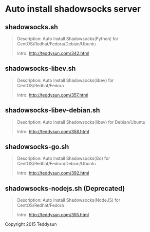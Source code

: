 Auto install shadowsocks server
===============================

shadowsocks.sh
--------------

> Description: Auto Install Shadowsocks(Python) for CentOS/Redhat/Fedora/Debian/Ubuntu
> 
> Intro: http://teddysun.com/342.html

shadowsocks-libev.sh
--------------------

> Description: Auto Install Shadowsocks(libev) for CentOS/Redhat/Fedora
> 
> Intro: http://teddysun.com/357.html

shadowsocks-libev-debian.sh
---------------------------

> Description: Auto Install Shadowsocks(libev) for Debian/Ubuntu
> 
> Intro: http://teddysun.com/358.html

shadowsocks-go.sh
-----------------

> Description: Auto Install Shadowsocks(Go) for CentOS/Redhat/Fedora/Debian/Ubuntu
> 
> Intro: http://teddysun.com/392.html

shadowsocks-nodejs.sh (Deprecated)
----------------------------------

> Description: Auto Install Shadowsocks(NodeJS) for CentOS/Redhat/Fedora
> 
> Intro: http://teddysun.com/355.html

Copyright 2015 Teddysun
